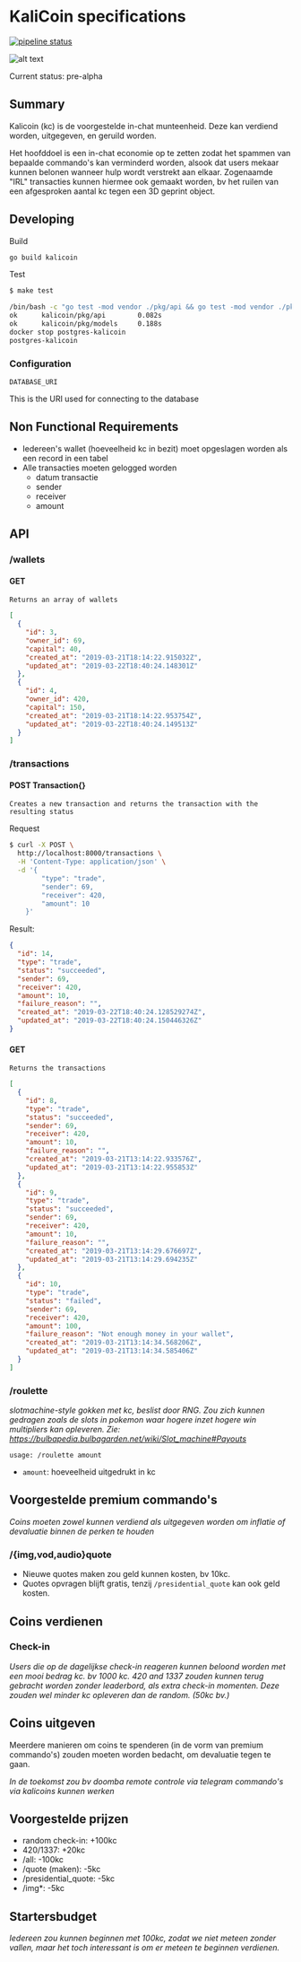 # KaliCoin specifications

[![pipeline status](https://gitlab.com/bartwillems/kalicoin/badges/master/pipeline.svg)](https://gitlab.com/bartwillems/kalicoin/commits/master)

![alt text](kalicoin.png "Kalicoin Logo")

Current status: pre-alpha

## Summary

Kalicoin (kc) is de voorgestelde in-chat munteenheid. Deze kan verdiend worden, uitgegeven, en geruild worden.

Het hoofddoel is een in-chat economie op te zetten zodat het spammen van bepaalde commando's kan verminderd worden, alsook dat users mekaar kunnen belonen wanneer hulp wordt verstrekt aan elkaar.
Zogenaamde "IRL" transacties kunnen hiermee ook gemaakt worden, bv het ruilen van een afgesproken aantal kc tegen een 3D geprint object.

## Developing

Build

```bash
go build kalicoin
```

Test

```bash
$ make test

/bin/bash -c "go test -mod vendor ./pkg/api && go test -mod vendor ./pkg/models"
ok      kalicoin/pkg/api        0.082s
ok      kalicoin/pkg/models     0.188s
docker stop postgres-kalicoin
postgres-kalicoin
```

### Configuration

`DATABASE_URI`

This is the URI used for connecting to the database

## Non Functional Requirements

- Iedereen's wallet (hoeveelheid kc in bezit) moet opgeslagen worden als een record in een tabel
- Alle transacties moeten gelogged worden
  - datum transactie
  - sender
  - receiver
  - amount

## API

### /wallets

#### GET

    Returns an array of wallets

```json
[
  {
    "id": 3,
    "owner_id": 69,
    "capital": 40,
    "created_at": "2019-03-21T18:14:22.915032Z",
    "updated_at": "2019-03-22T18:40:24.148301Z"
  },
  {
    "id": 4,
    "owner_id": 420,
    "capital": 150,
    "created_at": "2019-03-21T18:14:22.953754Z",
    "updated_at": "2019-03-22T18:40:24.149513Z"
  }
]
```

### /transactions

#### POST Transaction{}

    Creates a new transaction and returns the transaction with the resulting status

Request

```bash
$ curl -X POST \
  http://localhost:8000/transactions \
  -H 'Content-Type: application/json' \
  -d '{
        "type": "trade",
        "sender": 69,
        "receiver": 420,
        "amount": 10
    }'
```

Result:

```json
{
  "id": 14,
  "type": "trade",
  "status": "succeeded",
  "sender": 69,
  "receiver": 420,
  "amount": 10,
  "failure_reason": "",
  "created_at": "2019-03-22T18:40:24.128529274Z",
  "updated_at": "2019-03-22T18:40:24.150446326Z"
}
```

#### GET

    Returns the transactions

```json
[
  {
    "id": 8,
    "type": "trade",
    "status": "succeeded",
    "sender": 69,
    "receiver": 420,
    "amount": 10,
    "failure_reason": "",
    "created_at": "2019-03-21T13:14:22.933576Z",
    "updated_at": "2019-03-21T13:14:22.955853Z"
  },
  {
    "id": 9,
    "type": "trade",
    "status": "succeeded",
    "sender": 69,
    "receiver": 420,
    "amount": 10,
    "failure_reason": "",
    "created_at": "2019-03-21T13:14:29.676697Z",
    "updated_at": "2019-03-21T13:14:29.694235Z"
  },
  {
    "id": 10,
    "type": "trade",
    "status": "failed",
    "sender": 69,
    "receiver": 420,
    "amount": 100,
    "failure_reason": "Not enough money in your wallet",
    "created_at": "2019-03-21T13:14:34.568206Z",
    "updated_at": "2019-03-21T13:14:34.585406Z"
  }
]
```

### /roulette

_slotmachine-style gokken met kc, beslist door RNG.
Zou zich kunnen gedragen zoals de slots in pokemon waar hogere inzet hogere win multipliers kan opleveren.
Zie: <https://bulbapedia.bulbagarden.net/wiki/Slot_machine#Payouts>_

`usage: /roulette amount`

- `amount`: hoeveelheid uitgedrukt in kc

## Voorgestelde premium commando's

_Coins moeten zowel kunnen verdiend als uitgegeven worden om inflatie of devaluatie binnen de perken te houden_

### /{img,vod,audio}quote

- Nieuwe quotes maken zou geld kunnen kosten, bv 10kc.
- Quotes opvragen blijft gratis, tenzij `/presidential_quote` kan ook geld kosten.

## Coins verdienen

### Check-in

_Users die op de dagelijkse check-in reageren kunnen beloond worden met een mooi bedrag kc. bv 1000 kc.
420 and 1337 zouden kunnen terug gebracht worden zonder leaderbord, als extra check-in momenten. Deze zouden wel minder kc opleveren dan de random. (50kc bv.)_

## Coins uitgeven

Meerdere manieren om coins te spenderen (in de vorm van premium commando's) zouden moeten worden bedacht, om devaluatie tegen te gaan.

_In de toekomst zou bv doomba remote controle via telegram commando's via kalicoins kunnen werken_

## Voorgestelde prijzen

- random check-in: +100kc
- 420/1337: +20kc
- /all: -100kc
- /quote (maken): -5kc
- /presidential_quote: -5kc
- /img\*: -5kc

## Startersbudget

_Iedereen zou kunnen beginnen met 100kc, zodat we niet meteen zonder vallen, maar het toch interessant is om er meteen te beginnen verdienen._
